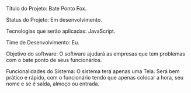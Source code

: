 Título do Projeto: Bate Ponto Fox.

Status do Projeto: Em desenvolvimento.

Tecnologias que serão aplicadas: JavaScript.

Time de Desenvolvimento: Eu.

Objetivo do software: O software ajudará as empresas que tem problemas com o bate ponto de seus funcionários.

Funcionalidades do Sistema:
        O sistema terá apenas uma Tela.
        Será bem prático e rápido, com o funcionário tendo que apenas colocar a hora, seu nome e se é saída, almoço ou entrada.

